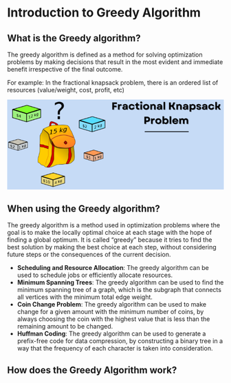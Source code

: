 # Introduction to Greedy Algorithm

## What is the Greedy algorithm?

The greedy algorithm is defined as a method for solving optimization problems by making decisions that result in the most evident and immediate benefit irrespective of the final outcome.

For example: In the fractional knapsack problem, there is an ordered list of resources (value/weight, cost, profit, etc)

<p align="center">
    <img src="../../../images/Algorithms/fractional_knapsack.png">
</p>

## When using the Greedy algorithm?

The greedy algorithm is a method used in optimization problems where the goal is to make the locally optimal choice at each stage with the hope of finding a global optimum. It is called “greedy” because it tries to find the best solution by making the best choice at each step, without considering future steps or the consequences of the current decision.

+ **Scheduling and Resource Allocation**: The greedy algorithm can be used to schedule jobs or efficiently allocate resources.
+ **Minimum Spanning Trees**: The greedy algorithm can be used to find the minimum spanning tree of a graph, which is the subgraph that connects all vertices with the minimum total edge weight.
+ **Coin Change Problem**: The greedy algorithm can be used to make change for a given amount with the minimum number of coins, by always choosing the coin with the highest value that is less than the remaining amount to be changed.
+ **Huffman Coding**: The greedy algorithm can be used to generate a prefix-free code for data compression, by constructing a binary tree in a way that the frequency of each character is taken into consideration.

## How does the Greedy Algorithm work?


